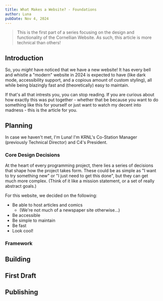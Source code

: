 ```yaml
---
title: What Makes a Website? - Foundations
author: Luna
pubDate: Nov 4, 2024
---
```


> This is the first part of a series focusing on the design and functionality of the Cornellian Website. As such, this article is more technical than others!

## Introduction

So, you *might* have noticed that we have a new website! It has every bell and whistle a "modern" website in 2024 is expected to have (like dark mode, accessibility support, and a copious amount of custom styling), all while being blazingly fast and (theoretically) easy to maintain.

If that's all that intrests you, you can stop reading. If you are curious about how exactly this was put together - whether that be because you want to do something like this for yourself or just want to watch my decent into madness - this is the article for you.

## Planning

In case we haven't met, I'm Luna! I'm KRNL's Co-Station Manager (previously Technical Director) and C4's President. 

<!-- talk about how you got dragged aboard -->

### Core Design Decisions

At the heart of every programming project, there lies a series of decisions that shape how the project takes form. These could be as simple as "I want to try something new" or "I just need to get this done", but they can get much more complex. (Think of it like a mission statement, or a set of really abstract goals.)

For this website, we decided on the following:
* Be able to host articles and comics
    * (We're not much of a newspaper site otherwise...)
* Be accessible
* Be simple to maintain
* Be fast
* Look cool!

<!-- reword this and elaborate? -->

### Framework

<!-- Astro and Tailwind. That's it!! -->

## Building

## First Draft

## Publishing
